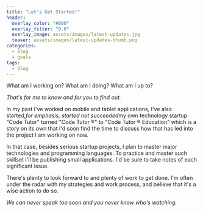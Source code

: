 ```yaml
---
title: "Let's Get Started!"
header:
  overlay_color: "#000"
  overlay_filter: "0.0"
  overlay_image: assets/images/latest-updates.jpg
  teaser: assets/images/latest-updates-thumb.png
categories:
  - blog
  - goals
tags:
  - blog
---
```


What am I working on? What am I doing? What am I up to?

*That's for me to know and for you to find out.*

In my past I've worked on mobile and tablet applications, I've also started,*for emphasis, started not succeeded*my own technology startup "Code Tutor" turned "Code Tutor ®" to "Code Tutor ® Education" which is a story on its own that I'd soon find the time to discuss how that has led into the project I am working on now.

In that case, besides serious startup projects, I plan to master major technologies and programming languages. To practice and master such skillset I'll be publishing small applications. I'd be sure to take notes of each significant issue.

There's plenty to look forward to and plenty of work to get done. I'm often under the radar with my strategies and work process, and believe that it's a wise action to do so. 

*We can never speak too soon and you never know who's watching.*